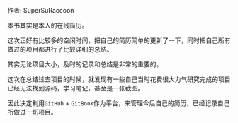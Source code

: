 作者: SuperSuRaccoon

本书其实是本人的在线简历。

这次正好有比较多的空闲时间，把自己的简历简单的更新了一下，同时把自己所有做过的项目都进行了比较详细的总结。

其实无论项目大小，及时的记录和总结是非常的重要的。

这次在总结过去项目的时候，就发现有一些自己当时花费很大力气研究完成的项目已经无法找到源码，学习笔记，甚至是一张截图。

因此决定利用`GitHub` + `GitBook`作为平台，来管理今后自己的简历，已经记录自己所做过一切项目。
